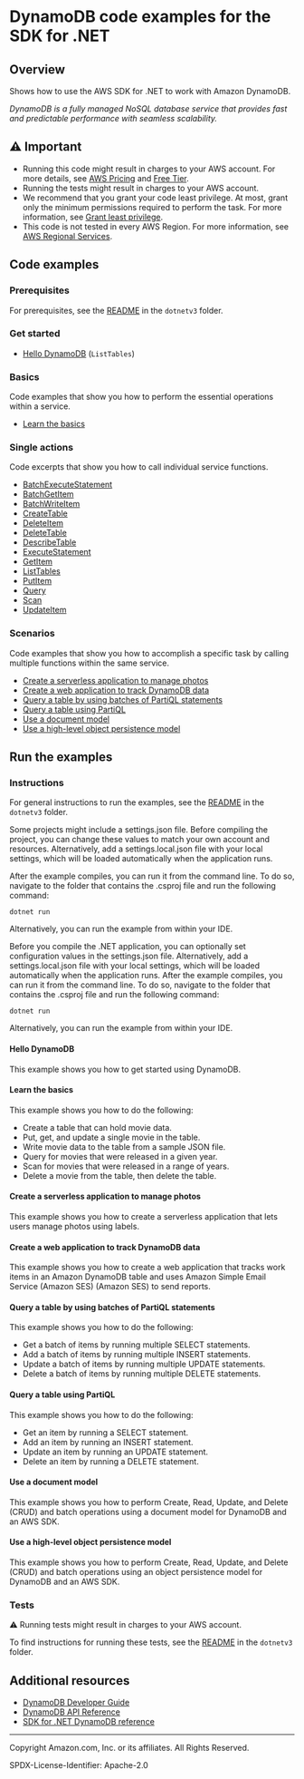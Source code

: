 # DynamoDB code examples for the SDK for .NET

## Overview

Shows how to use the AWS SDK for .NET to work with Amazon DynamoDB.

<!--custom.overview.start-->
<!--custom.overview.end-->

_DynamoDB is a fully managed NoSQL database service that provides fast and predictable performance with seamless scalability._

## ⚠ Important

* Running this code might result in charges to your AWS account. For more details, see [AWS Pricing](https://aws.amazon.com/pricing/) and [Free Tier](https://aws.amazon.com/free/).
* Running the tests might result in charges to your AWS account.
* We recommend that you grant your code least privilege. At most, grant only the minimum permissions required to perform the task. For more information, see [Grant least privilege](https://docs.aws.amazon.com/IAM/latest/UserGuide/best-practices.html#grant-least-privilege).
* This code is not tested in every AWS Region. For more information, see [AWS Regional Services](https://aws.amazon.com/about-aws/global-infrastructure/regional-product-services).

<!--custom.important.start-->
<!--custom.important.end-->

## Code examples

### Prerequisites

For prerequisites, see the [README](../README.md#Prerequisites) in the `dotnetv3` folder.


<!--custom.prerequisites.start-->
<!--custom.prerequisites.end-->

### Get started

- [Hello DynamoDB](scenarios/DynamoDB_Basics/DynamoDB_Actions/HelloDynamoDB.cs#L4) (`ListTables`)


### Basics

Code examples that show you how to perform the essential operations within a service.

- [Learn the basics](scenarios/DynamoDB_Basics/DynamoDB_Basics_Scenario/DynamoDB_Basics.cs)


### Single actions

Code excerpts that show you how to call individual service functions.

- [BatchExecuteStatement](scenarios/PartiQL_Batch_Scenario/PartiQL_Batch_Scenario/PartiQLBatchMethods.cs#L10)
- [BatchGetItem](low-level-api/LowLevelBatchGet/LowLevelBatchGet.cs#L4)
- [BatchWriteItem](scenarios/DynamoDB_Basics/DynamoDB_Actions/DynamoDbMethods.cs#L202)
- [CreateTable](scenarios/DynamoDB_Basics/DynamoDB_Actions/DynamoDbMethods.cs#L14)
- [DeleteItem](scenarios/DynamoDB_Basics/DynamoDB_Actions/DynamoDbMethods.cs#L262)
- [DeleteTable](scenarios/DynamoDB_Basics/DynamoDB_Actions/DynamoDbMethods.cs#L391)
- [DescribeTable](low-level-api/LowLevelTableExample/LowLevelTableExample.cs#L126)
- [ExecuteStatement](scenarios/PartiQL_Basics_Scenario/PartiQL_Basics_Scenario/PartiQLMethods.cs#L163)
- [GetItem](scenarios/DynamoDB_Basics/DynamoDB_Actions/DynamoDbMethods.cs#L171)
- [ListTables](low-level-api/LowLevelTableExample/LowLevelTableExample.cs#L102)
- [PutItem](scenarios/DynamoDB_Basics/DynamoDB_Actions/DynamoDbMethods.cs#L89)
- [Query](scenarios/DynamoDB_Basics/DynamoDB_Actions/DynamoDbMethods.cs#L297)
- [Scan](scenarios/DynamoDB_Basics/DynamoDB_Actions/DynamoDbMethods.cs#L350)
- [UpdateItem](scenarios/DynamoDB_Basics/DynamoDB_Actions/DynamoDbMethods.cs#L119)

### Scenarios

Code examples that show you how to accomplish a specific task by calling multiple
functions within the same service.

- [Create a serverless application to manage photos](../cross-service/PhotoAssetManager)
- [Create a web application to track DynamoDB data](../cross-service/DynamoDbItemTracker)
- [Query a table by using batches of PartiQL statements](scenarios/PartiQL_Batch_Scenario/PartiQL_Batch_Scenario/PartiQLBatchMethods.cs)
- [Query a table using PartiQL](scenarios/PartiQL_Basics_Scenario/PartiQL_Basics_Scenario/PartiQLMethods.cs)
- [Use a document model](mid-level-api/MidlevelItemCRUDExample/MidlevelItemCRUDExample/MidlevelItemCRUD.cs)
- [Use a high-level object persistence model](high-level-api/HighLevelItemCRUDExample/HighLevelItemCRUDExample/HighLevelItemCRUD.cs)


<!--custom.examples.start-->
<!--custom.examples.end-->

## Run the examples

### Instructions

For general instructions to run the examples, see the
[README](../README.md#building-and-running-the-code-examples) in the `dotnetv3` folder.

Some projects might include a settings.json file. Before compiling the project,
you can change these values to match your own account and resources. Alternatively,
add a settings.local.json file with your local settings, which will be loaded automatically
when the application runs.

After the example compiles, you can run it from the command line. To do so, navigate to
the folder that contains the .csproj file and run the following command:

```
dotnet run
```

Alternatively, you can run the example from within your IDE.


<!--custom.instructions.start-->
Before you compile the .NET application, you can optionally set configuration values
in the settings.json file. Alternatively, add a settings.local.json file with
your local settings, which will be loaded automatically when the application runs.
After the example compiles, you can run it from the command line. To do so, navigate to
the folder that contains the .csproj file and run the following command:
```
dotnet run
```
Alternatively, you can run the example from within your IDE.
<!--custom.instructions.end-->

#### Hello DynamoDB

This example shows you how to get started using DynamoDB.


#### Learn the basics

This example shows you how to do the following:

- Create a table that can hold movie data.
- Put, get, and update a single movie in the table.
- Write movie data to the table from a sample JSON file.
- Query for movies that were released in a given year.
- Scan for movies that were released in a range of years.
- Delete a movie from the table, then delete the table.

<!--custom.basic_prereqs.dynamodb_Scenario_GettingStartedMovies.start-->
<!--custom.basic_prereqs.dynamodb_Scenario_GettingStartedMovies.end-->


<!--custom.basics.dynamodb_Scenario_GettingStartedMovies.start-->
<!--custom.basics.dynamodb_Scenario_GettingStartedMovies.end-->


#### Create a serverless application to manage photos

This example shows you how to create a serverless application that lets users manage photos using labels.


<!--custom.scenario_prereqs.cross_PAM.start-->
<!--custom.scenario_prereqs.cross_PAM.end-->


<!--custom.scenarios.cross_PAM.start-->
<!--custom.scenarios.cross_PAM.end-->

#### Create a web application to track DynamoDB data

This example shows you how to create a web application that tracks work items in an Amazon DynamoDB table and uses Amazon Simple Email Service (Amazon SES) (Amazon SES) to send reports.


<!--custom.scenario_prereqs.cross_DynamoDBDataTracker.start-->
<!--custom.scenario_prereqs.cross_DynamoDBDataTracker.end-->


<!--custom.scenarios.cross_DynamoDBDataTracker.start-->
<!--custom.scenarios.cross_DynamoDBDataTracker.end-->

#### Query a table by using batches of PartiQL statements

This example shows you how to do the following:

- Get a batch of items by running multiple SELECT statements.
- Add a batch of items by running multiple INSERT statements.
- Update a batch of items by running multiple UPDATE statements.
- Delete a batch of items by running multiple DELETE statements.

<!--custom.scenario_prereqs.dynamodb_Scenario_PartiQLBatch.start-->
<!--custom.scenario_prereqs.dynamodb_Scenario_PartiQLBatch.end-->


<!--custom.scenarios.dynamodb_Scenario_PartiQLBatch.start-->
<!--custom.scenarios.dynamodb_Scenario_PartiQLBatch.end-->

#### Query a table using PartiQL

This example shows you how to do the following:

- Get an item by running a SELECT statement.
- Add an item by running an INSERT statement.
- Update an item by running an UPDATE statement.
- Delete an item by running a DELETE statement.

<!--custom.scenario_prereqs.dynamodb_Scenario_PartiQLSingle.start-->
<!--custom.scenario_prereqs.dynamodb_Scenario_PartiQLSingle.end-->


<!--custom.scenarios.dynamodb_Scenario_PartiQLSingle.start-->
<!--custom.scenarios.dynamodb_Scenario_PartiQLSingle.end-->

#### Use a document model

This example shows you how to perform Create, Read, Update, and Delete (CRUD) and batch operations using a document model for DynamoDB and an AWS SDK.


<!--custom.scenario_prereqs.dynamodb_MidLevelInterface.start-->
<!--custom.scenario_prereqs.dynamodb_MidLevelInterface.end-->


<!--custom.scenarios.dynamodb_MidLevelInterface.start-->
<!--custom.scenarios.dynamodb_MidLevelInterface.end-->

#### Use a high-level object persistence model

This example shows you how to perform Create, Read, Update, and Delete (CRUD) and batch operations using an object persistence model for DynamoDB and an AWS SDK.


<!--custom.scenario_prereqs.dynamodb_HighLevelInterface.start-->
<!--custom.scenario_prereqs.dynamodb_HighLevelInterface.end-->


<!--custom.scenarios.dynamodb_HighLevelInterface.start-->
<!--custom.scenarios.dynamodb_HighLevelInterface.end-->

### Tests

⚠ Running tests might result in charges to your AWS account.


To find instructions for running these tests, see the [README](../README.md#Tests)
in the `dotnetv3` folder.



<!--custom.tests.start-->
<!--custom.tests.end-->

## Additional resources

- [DynamoDB Developer Guide](https://docs.aws.amazon.com/amazondynamodb/latest/developerguide/Introduction.html)
- [DynamoDB API Reference](https://docs.aws.amazon.com/amazondynamodb/latest/APIReference/Welcome.html)
- [SDK for .NET DynamoDB reference](https://docs.aws.amazon.com/sdkfornet/v3/apidocs/items/DynamoDBv2/NDynamoDBv2.html)

<!--custom.resources.start-->
<!--custom.resources.end-->

---

Copyright Amazon.com, Inc. or its affiliates. All Rights Reserved.

SPDX-License-Identifier: Apache-2.0